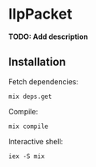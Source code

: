 # IlpPacket

**TODO: Add description**

## Installation

Fetch dependencies:

```
mix deps.get
```

Compile:

```
mix compile
```

Interactive shell:

```
iex -S mix
```

